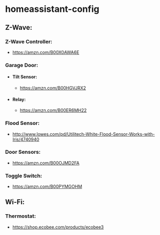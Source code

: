 # homeassistant-config

## Z-Wave:
### Z-Wave Controller:
  - https://amzn.com/B00X0AWA6E

### Garage Door:
  - #### Tilt Sensor:
    - https://amzn.com/B00HGVJRX2

  - #### Relay:
    - https://amzn.com/B00ER6MH22

### Flood Sensor:
  - http://www.lowes.com/pd/Utilitech-White-Flood-Sensor-Works-with-Iris/4740940

### Door Sensors:
  - https://amzn.com/B00OJMD2FA

### Toggle Switch:
  - https://amzn.com/B00PYMGOHM

## Wi-Fi:
### Thermostat:
  - https://shop.ecobee.com/products/ecobee3
